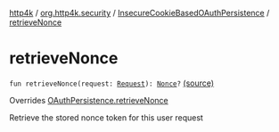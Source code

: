 [http4k](../../index.md) / [org.http4k.security](../index.md) / [InsecureCookieBasedOAuthPersistence](index.md) / [retrieveNonce](./retrieve-nonce.md)

# retrieveNonce

`fun retrieveNonce(request: `[`Request`](../../org.http4k.core/-request/index.md)`): `[`Nonce`](../../org.http4k.security.openid/-nonce/index.md)`?` [(source)](https://github.com/http4k/http4k/blob/master/http4k-security-oauth/src/main/kotlin/org/http4k/security/InsecureCookieBasedOAuthPersistence.kt#L33)

Overrides [OAuthPersistence.retrieveNonce](../-o-auth-persistence/retrieve-nonce.md)

Retrieve the stored nonce token for this user request

